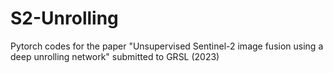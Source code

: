# S2-Unrolling
 Pytorch codes for the paper "Unsupervised Sentinel-2 image fusion using a deep unrolling network" submitted to GRSL (2023)
